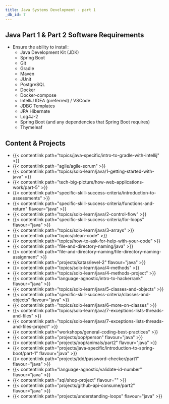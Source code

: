 ```yaml
---
title: Java Systems Development - part 1
_db_id: 7
---
```


## Java Part 1 & Part 2 Software Requirements
- Ensure the ability to install:
  - Java Development Kit (JDK)
  - Spring Boot
  - Git
  - Gradle
  - Maven
  - JUnit
  - PostgreSQL
  - Docker
  - Docker-compose
  - IntelliJ IDEA (preferred) / VSCode
  - JDBC Templates
  - JPA Hibernate
  - Log4J-2
  - Spring Boot (and any dependencies that Spring Boot requires) 
  - Thymeleaf

## Content & Projects

- {{< contentlink path="topics/java-specific/intro-to-gradle-with-intellij" >}}
- {{< contentlink path="agile/agile-scrum" >}}
- {{< contentlink path="topics/solo-learn/java/1-getting-started-with-java" >}}
- {{< contentlink path="tech-big-picture/how-web-applications-work/part-5" >}}
- {{< contentlink path="specific-skill-success-criteria/introduction-to-assessments" >}}
- {{< contentlink path="specific-skill-success-criteria/functions-and-return" flavour="java" >}}
- {{< contentlink path="topics/solo-learn/java/2-control-flow" >}}
- {{< contentlink path="specific-skill-success-criteria/for-loops" flavour="java" >}}
- {{< contentlink path="topics/solo-learn/java/3-arrays" >}}
- {{< contentlink path="topics/clean-code" >}}
- {{< contentlink path="topics/how-to-ask-for-help-with-your-code" >}}
- {{< contentlink path="file-and-directory-naming/java" >}}
- {{< contentlink path="file-and-directory-naming/file-directory-naming-assignment" >}}
- {{< contentlink path="projects/katas/level-2" flavour="java" >}}
- {{< contentlink path="topics/solo-learn/java/4-methods" >}}
- {{< contentlink path="topics/solo-learn/java/4-methods-project" >}}
- {{< contentlink path="language-agnostic/intro-to-hackerrank" flavour="java" >}}
- {{< contentlink path="topics/solo-learn/java/5-classes-and-objects" >}}
- {{< contentlink path="specific-skill-success-criteria/classes-and-objects" flavour="java" >}}
- {{< contentlink path="topics/solo-learn/java/6-more-on-classes" >}}
- {{< contentlink path="topics/solo-learn/java/7-exceptions-lists-threads-and-files" >}}
- {{< contentlink path="topics/solo-learn/java/7-exceptions-lists-threads-and-files-project" >}}
- {{< contentlink path="workshops/general-coding-best-practices" >}}
- {{< contentlink path="projects/oop/person" flavour="java" >}}
- {{< contentlink path="projects/oop/animals/part2" flavour="java" >}}
- {{< contentlink path="projects/java-specific/introduction-to-spring-boot/part-1" flavour="java" >}}
- {{< contentlink path="projects/tdd/password-checker/part1" flavour="java" >}}
- {{< contentlink path="language-agnostic/validate-id-number" flavour="java" >}}
- {{< contentlink path="sql/shop-project" flavour="" >}}
- {{< contentlink path="projects/github-api-consume/part2" flavour="java" >}}
- {{< contentlink path="projects/understanding-loops" flavour="java" >}}
